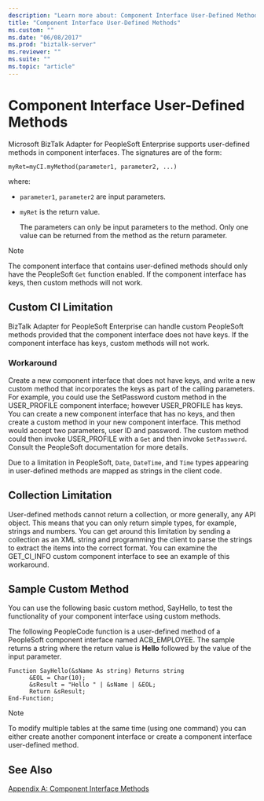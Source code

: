 ```yaml
---
description: "Learn more about: Component Interface User-Defined Methods"
title: "Component Interface User-Defined Methods"
ms.custom: ""
ms.date: "06/08/2017"
ms.prod: "biztalk-server"
ms.reviewer: ""
ms.suite: ""
ms.topic: "article"
---
```

# Component Interface User-Defined Methods
Microsoft BizTalk Adapter for PeopleSoft Enterprise supports user-defined methods in component interfaces. The signatures are of the form:  
  
```  
myRet=myCI.myMethod(parameter1, parameter2, ...)  
```  
  
 where:  
  
- `parameter1`, `parameter2` are input parameters.  
  
- `myRet` is the return value.  
  
  The parameters can only be input parameters to the method. Only one value can be returned from the method as the return parameter.  
  
> [!NOTE]
>  The component interface that contains user-defined methods should only have the PeopleSoft `Get` function enabled. If the component interface has keys, then custom methods will not work.  
  
## Custom CI Limitation  
 BizTalk Adapter for PeopleSoft Enterprise can handle custom PeopleSoft methods provided that the component interface does not have keys. If the component interface has keys, custom methods will not work.  
  
### Workaround  
 Create a new component interface that does not have keys, and write a new custom method that incorporates the keys as part of the calling parameters. For example, you could use the SetPassword custom method in the USER_PROFILE component interface; however USER_PROFILE has keys. You can create a new component interface that has no keys, and then create a custom method in your new component interface. This method would accept two parameters, user ID and password. The custom method could then invoke USER_PROFILE with a `Get` and then invoke `SetPassword`. Consult the PeopleSoft documentation for more details.  
  
 Due to a limitation in PeopleSoft, `Date`, `DateTime`, and `Time` types appearing in user-defined methods are mapped as strings in the client code.  
  
## Collection Limitation  
 User-defined methods cannot return a collection, or more generally, any API object. This means that you can only return simple types, for example, strings and numbers. You can get around this limitation by sending a collection as an XML string and programming the client to parse the strings to extract the items into the correct format. You can examine the GET_CI_INFO custom component interface to see an example of this workaround.  
  
## Sample Custom Method  
 You can use the following basic custom method, SayHello, to test the functionality of your component interface using custom methods.  
  
 The following PeopleCode function is a user-defined method of a PeopleSoft component interface named ACB_EMPLOYEE. The sample returns a string where the return value is **Hello** followed by the value of the input parameter.  
  
```  
Function SayHello(&sName As string) Returns string  
      &EOL = Char(10);  
      &sResult = "Hello " | &sName | &EOL;  
      Return &sResult;  
End-Function;  
```  
  
> [!NOTE]
>  To modify multiple tables at the same time (using one command) you can either create another component interface or create a component interface user-defined method.  
  
## See Also  
 [Appendix A: Component Interface Methods](../core/appendix-a-component-interface-methods.md)
